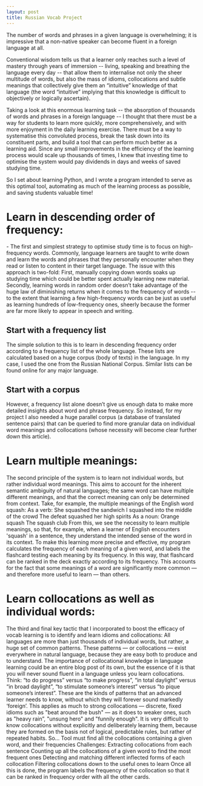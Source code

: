 ```yaml
---
layout: post
title: Russian Vocab Project
---
```


The number of words and phrases in a given language is overwhelming; it is impressive that a non-native speaker can become fluent in a foreign language at all.

Conventional wisdom tells us that a learner only reaches such a level of mastery through years of immersion -- living, speaking and breathing the language every day -- that allow them to internalise not only the sheer multitude of words, but also the mass of idioms, collocations and subtle meanings that collectively give them an “intuitive” knowledge of that language (the word “intuitive” implying that this knowledge is difficult to objectively or logically ascertain).

Taking a look at this enormous learning task -- the absorption of thousands of words and phrases in a foreign language -- I thought that there must be a way for students to learn more quickly, more comprehensively, and with more enjoyment in the daily learning exercise. There must be a way to systematise this convoluted process, break the task down into its constituent parts, and build a tool that can perform much better as a learning aid. Since any small improvements in the efficiency of the learning process would scale up thousands of times, I knew that investing time to optimise the system would pay dividends in days and weeks of saved studying time.

So I set about learning Python, and I wrote a program intended to serve as this optimal tool, automating as much of the learning process as possible, and saving students valuable time!

<h1>Learn in descending order of frequency:</h1>
- The first and simplest strategy to optimise study time is to focus on high-frequency words.
Commonly, language learners are taught to write down and learn the words and phrases that they personally encounter when they read or listen to content in their target language.
The issue with this approach is two-fold:
First, manually copying down words soaks up studying time which could be better spent actually learning new material.
Secondly, learning words in random order doesn’t take advantage of the huge law of diminishing returns when it comes to the frequency of words -- to the extent that learning a few high-frequency words can be just as useful as learning hundreds of low-frequency ones, sheerly because the former are far more likely to appear in speech and writing.

<h2>Start with a frequency list</h2>
The simple solution to this is to learn in descending frequency order according to a frequency list of the whole language. These lists are calculated based on a huge corpus (body of texts) in the language. In my case, I used the one from the Russian National Corpus. Similar lists can be found online for any major language.

<h2>Start with a corpus</h2>
However, a frequency list alone doesn’t give us enough data to make more detailed insights about word and phrase frequency. So instead, for my project I also needed a huge parallel corpus (a database of translated sentence pairs) that can be queried to find more granular data on individual word meanings and collocations (whose necessity will become clear further down this article).

<h1>Learn multiple meanings:</h1>
The second principle of the system is to learn not individual words, but rather individual word meanings. This aims to account for the inherent semantic ambiguity of natural languages; the same word can have multiple different meanings, and that the correct meaning can only be determined from context. Take, for example, the multiple meanings of the English word squash:
As a verb:
She squashed the sandwich
I squashed into the middle of the crowd
The defeat squashed her high spirits
As a noun:
Orange squash
The squash club
From this, we see the necessity to learn multiple meanings, so that, for example, when a learner of English encounters 'squash' in a sentence, they understand the intended sense of the word in its context.
To make this learning more precise and effective, my program calculates the frequency of each meaning of a given word, and labels the flashcard testing each meaning by its frequency. In this way, that flashcard can be ranked in the deck exactly according to its frequency. This accounts for the fact that some meanings of a word are significantly more common — and therefore more useful to learn — than others.

<h1>Learn collocations as well as individual words:</h1>
The third and final key tactic that I incorporated to boost the efficacy of vocab learning is to identify and learn idioms and collocations:
All languages are more than just thousands of individual words, but rather, a huge set of common patterns. These patterns — or collocations — exist everywhere in natural language, because they are easy both to produce and to understand. The importance of collocational knowledge in language learning could be an entire blog post of its own, but the essence of it is that you will never sound fluent in a language unless you learn collocations. Think: “to do progress” versus “to make progress”, “in total daylight” versus “in broad daylight”, “to stimulate someone’s interest” versus “to pique someone’s interest”. These are the kinds of patterns that an advanced learner needs to know, without which they will forever sound markedly ‘foreign’.
This applies as much to strong collocations — discrete, fixed idioms such as  "beat around the bush" — as it does to weaker ones, such as "heavy rain”, "unsung hero" and "funnily enough". 
It is very difficult to know collocations without explicitly and deliberately learning them, because they are formed on the basis not of logical, predictable rules, but rather of repeated habits.
So…
Tool must find all the collocations containing a given word, and their frequencies
Challenges:
Extracting collocations from each sentence
Counting up all the collocations of a given word to find the most frequent ones
Detecting and matching different inflected forms of each collocation
Filtering collocations down to the useful ones to learn
Once all this is done, the program labels the frequency of the collocation so that it can be ranked in frequency order with all the other cards.
